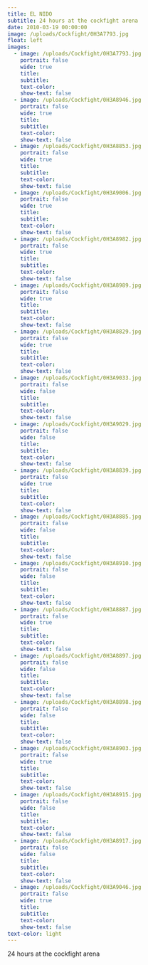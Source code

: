 ```yaml
---
title: EL NIDO
subtitle: 24 hours at the cockfight arena
date: 2010-03-19 00:00:00
image: /uploads/Cockfight/0H3A7793.jpg
float: left
images:
  - image: /uploads/Cockfight/0H3A7793.jpg
    portrait: false
    wide: true
    title:
    subtitle:
    text-color:
    show-text: false
  - image: /uploads/Cockfight/0H3A8946.jpg
    portrait: false
    wide: true
    title:
    subtitle:
    text-color:
    show-text: false
  - image: /uploads/Cockfight/0H3A8853.jpg
    portrait: false
    wide: true
    title:
    subtitle:
    text-color:
    show-text: false
  - image: /uploads/Cockfight/0H3A9006.jpg
    portrait: false
    wide: true
    title:
    subtitle:
    text-color:
    show-text: false
  - image: /uploads/Cockfight/0H3A8982.jpg
    portrait: false
    wide: true
    title:
    subtitle:
    text-color:
    show-text: false
  - image: /uploads/Cockfight/0H3A8989.jpg
    portrait: false
    wide: true
    title:
    subtitle:
    text-color:
    show-text: false
  - image: /uploads/Cockfight/0H3A8829.jpg
    portrait: false
    wide: true
    title:
    subtitle:
    text-color:
    show-text: false
  - image: /uploads/Cockfight/0H3A9033.jpg
    portrait: false
    wide: false
    title:
    subtitle:
    text-color:
    show-text: false
  - image: /uploads/Cockfight/0H3A9029.jpg
    portrait: false
    wide: false
    title:
    subtitle:
    text-color:
    show-text: false
  - image: /uploads/Cockfight/0H3A8839.jpg
    portrait: false
    wide: true
    title:
    subtitle:
    text-color:
    show-text: false
  - image: /uploads/Cockfight/0H3A8885.jpg
    portrait: false
    wide: false
    title:
    subtitle:
    text-color:
    show-text: false
  - image: /uploads/Cockfight/0H3A8910.jpg
    portrait: false
    wide: false
    title:
    subtitle:
    text-color:
    show-text: false
  - image: /uploads/Cockfight/0H3A8887.jpg
    portrait: false
    wide: true
    title:
    subtitle:
    text-color:
    show-text: false
  - image: /uploads/Cockfight/0H3A8897.jpg
    portrait: false
    wide: false
    title:
    subtitle:
    text-color:
    show-text: false
  - image: /uploads/Cockfight/0H3A8898.jpg
    portrait: false
    wide: false
    title:
    subtitle:
    text-color:
    show-text: false
  - image: /uploads/Cockfight/0H3A8903.jpg
    portrait: false
    wide: true
    title:
    subtitle:
    text-color:
    show-text: false
  - image: /uploads/Cockfight/0H3A8915.jpg
    portrait: false
    wide: false
    title:
    subtitle:
    text-color:
    show-text: false
  - image: /uploads/Cockfight/0H3A8917.jpg
    portrait: false
    wide: false
    title:
    subtitle:
    text-color:
    show-text: false
  - image: /uploads/Cockfight/0H3A9046.jpg
    portrait: false
    wide: true
    title:
    subtitle:
    text-color:
    show-text: false
text-color: light
---
```



24 hours at the cockfight arena